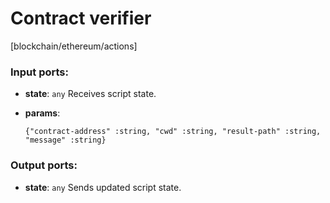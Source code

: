# Contract verifier

[blockchain/ethereum/actions]

### Input ports:

* __state__: `any`
    Receives script state.



* __params__: 
    ```
    {"contract-address" :string, "cwd" :string, "result-path" :string, "message" :string}
    ```



### Output ports:

* __state__: `any`
    Sends updated script state.



